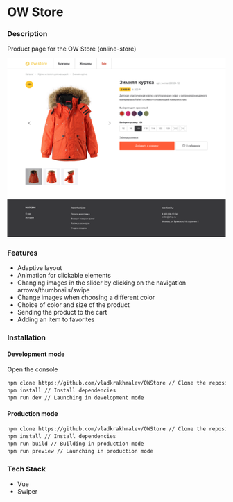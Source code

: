 # OW Store

### Description
Product page for the OW Store (online-store)

![Screenshot](screenshots/desc.png)

### Features
- Adaptive layout
- Animation for clickable elements
- Changing images in the slider by clicking on the navigation arrows/thumbnails/swipe
- Change images when choosing a different color
- Choice of color and size of the product
- Sending the product to the cart
- Adding an item to favorites

### Installation
#### Development mode
Open the console
```bash
npm clone https://github.com/vladkrakhmalev/OWStore // Clone the repository
npm install // Install dependencies
npm run dev // Launching in development mode
```
#### Production mode
```bash
npm clone https://github.com/vladkrakhmalev/OWStore // Clone the repository
npm install // Install dependencies
npm run build // Building in production mode
npm run preview // Launching in production mode
```

### Tech Stack 
- Vue
- Swiper